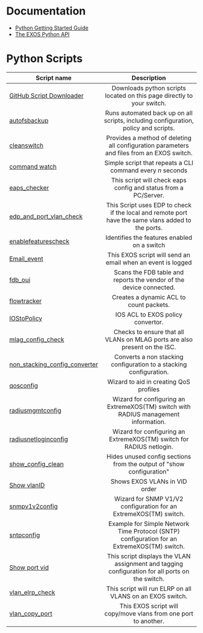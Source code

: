 # Documentation
* [Python Getting Started Guide](http://www.extremenetworks.com/wp-content/uploads/2015/02/Python_Getting_Started_Guide.pdf)
* [The EXOS Python API](http://documentation.extremenetworks.com/python/)

<!---
To allow git_download.py to find the scripts you need
to add the script to this list with no spaces for the table like autofsbackup does.
-->

# Python Scripts
| Script name   | Description   |
| ------------- |:-------------:|
| [GitHub Script Downloader](git_download)| Downloads python scripts located on this page directly to your switch.|
|[autofsbackup](autofsbackuppy)|Runs automated back up on all scripts, including configuration, policy and scripts.|
|[cleanswitch](cleanswitch)|Provides a method of deleting all configuration parameters and files from an EXOS switch.|
|[command watch](watch)|Simple script that repeats a CLI command every *n* seconds|
| [eaps_checker](eaps_checker)|This script will check eaps config and status from a PC/Server.|
|[edp_and_port_vlan_check](edp_and_port_vlan_check)|This Script uses EDP to check if the local and remote port have the same vlans added to the ports.|
|[enablefeaturescheck](enablefeaturescheckpy)|Identifies the features enabled on a switch|
|[Email_event](Email_event)|This EXOS script will send an email when an event is logged|
|[fdb_oui](fdb_oui)|Scans the FDB table and reports the vendor of the device connected.|
|[flowtracker](flowtracker)|Creates a dynamic ACL to count packets.|
| [IOStoPolicy](IOStoPolicy)|IOS ACL to EXOS policy convertor.|
|[mlag_config_check](mlag_config_check)|Checks to ensure that all VLANs on MLAG ports are also present on the ISC.|
|[non_stacking_config_converter](non_stacking_config_converter)|Converts a non stacking configuration to a stacking configuration.|
|[qosconfig](qosconfigpy)|Wizard to aid in creating QoS profiles|
|[radiusmgmtconfig](radiusmgmtconfigpy)|Wizard for configuring an ExtremeXOS(TM) switch with RADIUS management information.|
|[radiusnetloginconfig](radiusnetloginconfigpy)|Wizard for configuring an ExtremeXOS(TM) switch for RADIUS netlogin.|
|[show_config_clean](show_config_clean)|Hides unused config sections from the output of "show configuration"|
|[Show vlanID](show_vid)|Shows EXOS VLANs in VID order|
|[snmpv1v2config](snmpv1v2configpy)|Wizard for SNMP V1/V2 configuration for an ExtremeXOS(TM) switch.|
|[sntpconfig](sntpconfigpy)|Example for Simple Network Time Protocol (SNTP) configuration for an ExtremeXOS(TM) switch.|
|[Show port vid](show_port_vid)|This script displays the VLAN assignment and tagging configuration for all ports on the switch.|
|[vlan_elrp_check](vlan_elrp_check)|This script will run ELRP on all VLANS on an EXOS switch.|
|[vlan_copy_port](vlan_copy_port)|This EXOS script will copy/move vlans from one port to another.|
